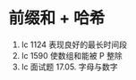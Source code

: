 <!--
 * @Author: zzzzztw
 * @Date: 2023-04-05 17:00:10
 * @LastEditors: Do not edit
 * @LastEditTime: 2023-04-05 17:08:00
 * @FilePath: /zhang/cpptest/算法/leetcode/前缀和 + hash .md
-->
# 前缀和 + 哈希
1. lc 1124 表现良好的最长时间段
2. lc 1590 使数组和能被 P 整除
3. lc 面试题 17.05.  字母与数字